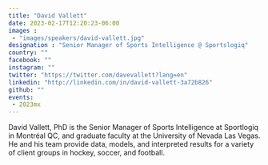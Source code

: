 ```yaml
---
title: "David Vallett"
date: 2023-02-17T12:20:23-06:00
images : 
 - "images/speakers/david-vallett.jpg"
designation : "Senior Manager of Sports Intelligence @ Sportslogiq"
country: ""
facebook: ""
instagram: ""
twitter: "https://twitter.com/davevallett?lang=en"
linkedin: "http://linkedin.com/in/david-vallett-3a72b826"
github: ""
events: 
 - 2023mx
---
```


David Vallett, PhD is the Senior Manager of Sports Intelligence  at Sportlogiq in Montréal QC, and graduate faculty at the University of Nevada Las Vegas. He and his team provide data, models, and interpreted results for a variety of client groups in hockey, soccer, and football.